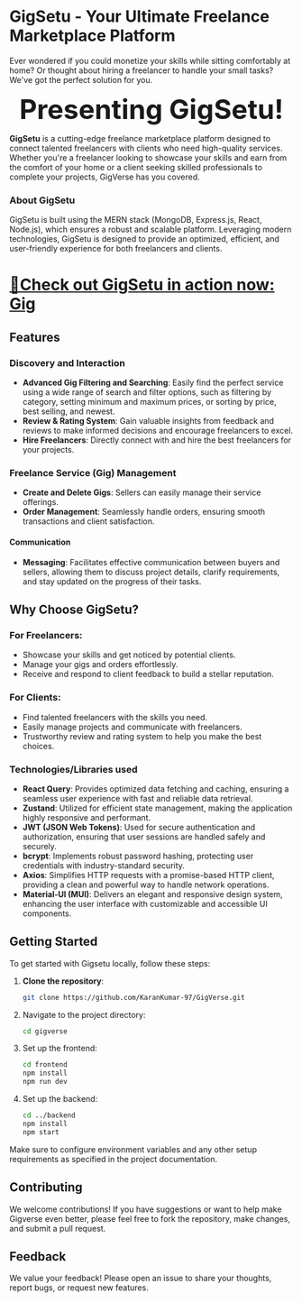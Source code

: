 # GigSetu - Your Ultimate Freelance Marketplace Platform

Ever wondered if you could monetize your skills while sitting comfortably at home? Or thought about hiring a freelancer to handle your small tasks? We've got the perfect solution for you. 


<p align="center"><strong><font size="+5">Presenting GigSetu!</font></strong></p>

**GigSetu** is a cutting-edge freelance marketplace platform designed to connect talented freelancers with clients who need high-quality services. Whether you're a freelancer looking to showcase your skills and earn from the comfort of your home or a client seeking skilled professionals to complete your projects, GigVerse has you covered.

### About GigSetu

GigSetu is built using the MERN stack (MongoDB, Express.js, React, Node.js), which ensures a robust and scalable platform. Leveraging modern technologies, GigSetu is designed to provide an optimized, efficient, and user-friendly experience for both freelancers and clients.

# [🎉Check out GigSetu in action now: Gig](https://gig-verse.vercel.app)



## Features

### Discovery and Interaction
- **Advanced Gig Filtering and Searching**: Easily find the perfect service using a wide range of search and filter options, such as filtering by category, setting minimum and maximum prices, or sorting by price, best selling, and newest.
- **Review & Rating System**: Gain valuable insights from feedback and reviews to make informed decisions and encourage freelancers to excel.
- **Hire Freelancers**: Directly connect with and hire the best freelancers for your projects.

### Freelance Service (Gig) Management
- **Create and Delete Gigs**: Sellers can easily manage their service offerings.
- **Order Management**: Seamlessly handle orders, ensuring smooth transactions and client satisfaction.

#### Communication
- **Messaging**: Facilitates effective communication between buyers and sellers, allowing them to discuss project details, clarify requirements, and stay updated on the progress of their tasks.


## Why Choose GigSetu?

### For Freelancers:
- Showcase your skills and get noticed by potential clients.
- Manage your gigs and orders effortlessly.
- Receive and respond to client feedback to build a stellar reputation.

### For Clients:
- Find talented freelancers with the skills you need.
- Easily manage projects and communicate with freelancers.
- Trustworthy review and rating system to help you make the best choices.

### Technologies/Libraries used

- **React Query**: Provides optimized data fetching and caching, ensuring a seamless user experience with fast and reliable data retrieval.
- **Zustand**: Utilized for efficient state management, making the application highly responsive and performant.
- **JWT (JSON Web Tokens)**: Used for secure authentication and authorization, ensuring that user sessions are handled safely and securely.
- **bcrypt**: Implements robust password hashing, protecting user credentials with industry-standard security.
- **Axios**: Simplifies HTTP requests with a promise-based HTTP client, providing a clean and powerful way to handle network operations.
- **Material-UI (MUI)**: Delivers an elegant and responsive design system, enhancing the user interface with customizable and accessible UI components.


## Getting Started

To get started with Gigsetu locally, follow these steps:

1. **Clone the repository**:
   ```bash
   git clone https://github.com/KaranKumar-97/GigVerse.git

2. Navigate to the project directory:
   ```bash 
   cd gigverse

3. Set up the frontend:
    ```bash
    cd frontend
    npm install
    npm run dev

4. Set up the backend:
    ```bash
    cd ../backend
    npm install
    npm start

Make sure to configure environment variables and any other setup requirements as specified in the project documentation.

## Contributing
We welcome contributions! If you have suggestions or want to help make Gigverse even better, please feel free to fork the repository, make changes, and submit a pull request.

## Feedback
We value your feedback! Please open an issue to share your thoughts, report bugs, or request new features.






